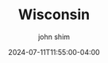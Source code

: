 ---
date: 2024-07-11T11:55:00-04:00
title: "Wisconsin"
ab: "WI"
seo_title: "Contact Wisconsin  Governors And Senators"
description: Contact Wisconsin Senators
author: john shim
url: /states/wisconsin/
flag: seal.png
weight: 1
layout: states


---